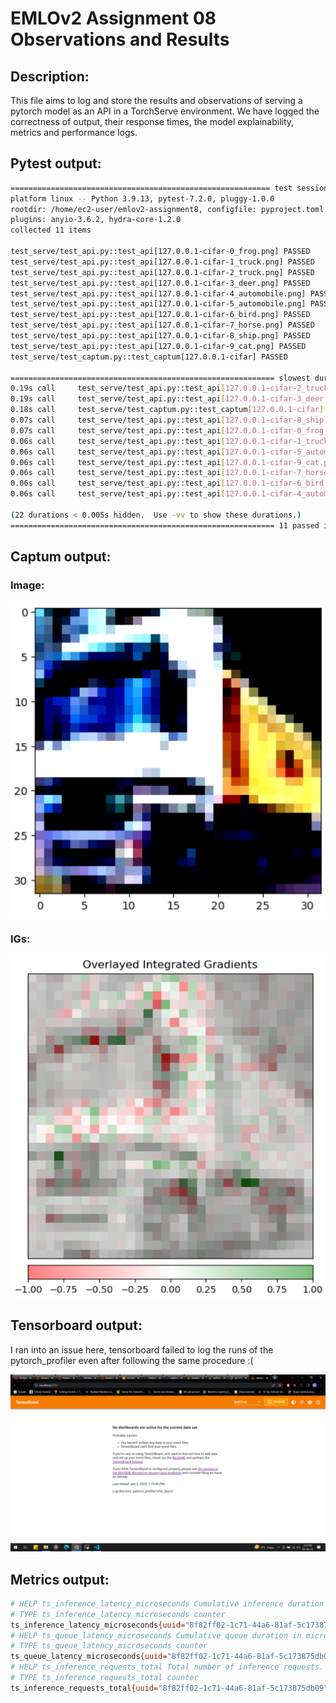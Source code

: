 # EMLOv2 Assignment 08 Observations and Results
## Description:
This file aims to log and store the results and observations of serving a pytorch model as an API in a TorchServe environment. We have logged the correctness of output, their response times, the model explainability, metrics and performance logs.

## Pytest output:
```bash
========================================================== test session starts ==========================================================
platform linux -- Python 3.9.13, pytest-7.2.0, pluggy-1.0.0
rootdir: /home/ec2-user/emlov2-assignment8, configfile: pyproject.toml
plugins: anyio-3.6.2, hydra-core-1.2.0
collected 11 items

test_serve/test_api.py::test_api[127.0.0.1-cifar-0_frog.png] PASSED                                                                                    [  9%]
test_serve/test_api.py::test_api[127.0.0.1-cifar-1_truck.png] PASSED                                                                                   [ 18%]
test_serve/test_api.py::test_api[127.0.0.1-cifar-2_truck.png] PASSED                                                                                   [ 27%]
test_serve/test_api.py::test_api[127.0.0.1-cifar-3_deer.png] PASSED                                                                                    [ 36%]
test_serve/test_api.py::test_api[127.0.0.1-cifar-4_automobile.png] PASSED                                                                              [ 45%]
test_serve/test_api.py::test_api[127.0.0.1-cifar-5_automobile.png] PASSED                                                                              [ 54%]
test_serve/test_api.py::test_api[127.0.0.1-cifar-6_bird.png] PASSED                                                                                    [ 63%]
test_serve/test_api.py::test_api[127.0.0.1-cifar-7_horse.png] PASSED                                                                                   [ 72%]
test_serve/test_api.py::test_api[127.0.0.1-cifar-8_ship.png] PASSED                                                                                    [ 81%]
test_serve/test_api.py::test_api[127.0.0.1-cifar-9_cat.png] PASSED                                                                                     [ 90%]
test_serve/test_captum.py::test_captum[127.0.0.1-cifar] PASSED                                                                                         [100%]

=========================================================== slowest durations ===========================================================
0.19s call     test_serve/test_api.py::test_api[127.0.0.1-cifar-2_truck.png]
0.19s call     test_serve/test_api.py::test_api[127.0.0.1-cifar-3_deer.png]
0.18s call     test_serve/test_captum.py::test_captum[127.0.0.1-cifar]
0.07s call     test_serve/test_api.py::test_api[127.0.0.1-cifar-8_ship.png]
0.07s call     test_serve/test_api.py::test_api[127.0.0.1-cifar-0_frog.png]
0.06s call     test_serve/test_api.py::test_api[127.0.0.1-cifar-1_truck.png]
0.06s call     test_serve/test_api.py::test_api[127.0.0.1-cifar-5_automobile.png]
0.06s call     test_serve/test_api.py::test_api[127.0.0.1-cifar-9_cat.png]
0.06s call     test_serve/test_api.py::test_api[127.0.0.1-cifar-7_horse.png]
0.06s call     test_serve/test_api.py::test_api[127.0.0.1-cifar-6_bird.png]
0.06s call     test_serve/test_api.py::test_api[127.0.0.1-cifar-4_automobile.png]

(22 durations < 0.005s hidden.  Use -vv to show these durations.)
=========================================================== 11 passed in 3.94s ===========================================================
```

## Captum output:
### Image:
![1_truck_orig.png](../test_serve/1_truck_orig.png)

### IGs:
![1_truck_captum.png](../test_serve/1_truck_captum.png)

## Tensorboard output:
I ran into an issue here, tensorboard failed to log the runs of the pytorch_profiler even after following the same procedure :(

![tensorboard_experiment.png](../test_serve/tensorboard%20experiment.png)

## Metrics output:
```bash
# HELP ts_inference_latency_microseconds Cumulative inference duration in microseconds
# TYPE ts_inference_latency_microseconds counter
ts_inference_latency_microseconds{uuid="8f82ff02-1c71-44a6-81af-5c173875db09",model_name="cifar",model_version="default",} 5939648.899000005
# HELP ts_queue_latency_microseconds Cumulative queue duration in microseconds
# TYPE ts_queue_latency_microseconds counter
ts_queue_latency_microseconds{uuid="8f82ff02-1c71-44a6-81af-5c173875db09",model_name="cifar",model_version="default",} 9619.636
# HELP ts_inference_requests_total Total number of inference requests.
# TYPE ts_inference_requests_total counter
ts_inference_requests_total{uuid="8f82ff02-1c71-44a6-81af-5c173875db09",model_name="cifar",model_version="default",} 66.0
```

